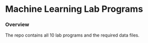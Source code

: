 # Machine Learning Lab Programs
### Overview
The repo contains all 10 lab programs and the required data files.
